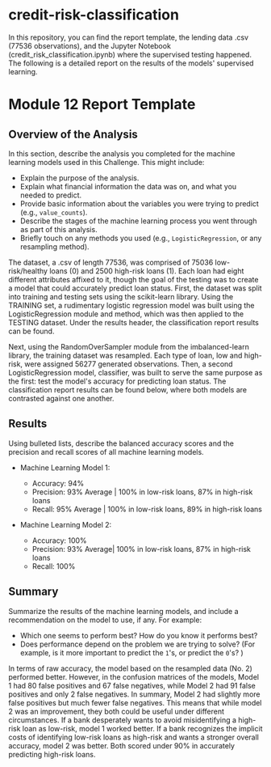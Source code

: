 # credit-risk-classification
In this repository, you can find the report template, the lending data .csv (77536 observations), and the Jupyter Notebook (credit_risk_classification.ipynb) where the supervised testing happened. The following is a detailed report on the results of the models' supervised learning.

# Module 12 Report Template

## Overview of the Analysis

In this section, describe the analysis you completed for the machine learning models used in this Challenge. This might include:
* Explain the purpose of the analysis.
* Explain what financial information the data was on, and what you needed to predict.
* Provide basic information about the variables you were trying to predict (e.g., `value_counts`).
* Describe the stages of the machine learning process you went through as part of this analysis.
* Briefly touch on any methods you used (e.g., `LogisticRegression`, or any resampling method).

The dataset, a .csv of length 77536, was comprised of 75036 low-risk/healthy loans (0) and 2500 high-risk loans (1). Each loan had eight different attributes affixed to it, though the goal of the testing was to create a model that could accurately predict loan status. First, the dataset was split into training and testing sets using the scikit-learn library. Using the TRAINING set, a rudimentary logistic regression model was built using the LogisticRegression module and method, which was then applied to the TESTING dataset. Under the results header, the classification report results can be found.

Next, using the RandomOverSampler module from the imbalanced-learn library, the training dataset was resampled. Each type of loan, low and high-risk, were assigned 56277 generated observations. Then, a second LogisticRegression model, classifier, was built to serve the same purpose as the first: test the model's accuracy for predicting loan status. The classification report results can be found below, where both models are contrasted against one another.

## Results

Using bulleted lists, describe the balanced accuracy scores and the precision and recall scores of all machine learning models.
* Machine Learning Model 1:
  * Accuracy: 94%
  * Precision: 93% Average | 100% in low-risk loans, 87% in high-risk loans
  * Recall: 95% Average | 100% in low-risk loans, 89% in high-risk loans

* Machine Learning Model 2:
  * Accuracy: 100%
  * Precision: 93% Average| 100% in low-risk loans, 87% in high-risk loans
  * Recall: 100%

## Summary

Summarize the results of the machine learning models, and include a recommendation on the model to use, if any. For example:
* Which one seems to perform best? How do you know it performs best?
* Does performance depend on the problem we are trying to solve? (For example, is it more important to predict the `1`'s, or predict the `0`'s? )

In terms of raw accuracy, the model based on the resampled data (No. 2) performed better. However, in the confusion matrices of the models, Model 1 had 80 false positives and 67 false negatives, while Model 2 had 91 false positives and only 2 false negatives. In summary, Model 2 had slightly more false positives but much fewer false negatives. This means that while model 2 was an improvement, they both could be useful under different circumstances. If a bank desperately wants to avoid misidentifying a high-risk loan as low-risk, model 1 worked better. If a bank recognizes the implicit costs of identifying low-risk loans as high-risk and wants a stronger overall accuracy, model 2 was better. Both scored under 90% in accurately predicting high-risk loans.